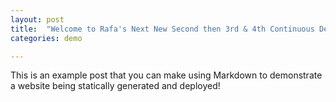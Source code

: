 ```yaml
---
layout: post
title:  "Welcome to Rafa's Next New Second then 3rd & 4th Continuous Delivery demonstration!"
categories: demo

---
```


This is an example post that you can make using Markdown to demonstrate a website being statically generated and deployed!
